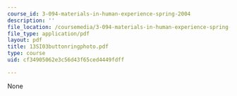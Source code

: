```yaml
---
course_id: 3-094-materials-in-human-experience-spring-2004
description: ''
file_location: /coursemedia/3-094-materials-in-human-experience-spring-2004/cf34905062e3c56d43f65ced4449fdff_13SI03buttonringphoto.pdf
file_type: application/pdf
layout: pdf
title: 13SI03buttonringphoto.pdf
type: course
uid: cf34905062e3c56d43f65ced4449fdff

---
```

None